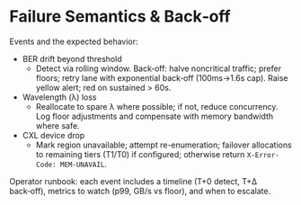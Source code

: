 # Failure Semantics & Back‑off

Events and the expected behavior:

- BER drift beyond threshold
  - Detect via rolling window. Back‑off: halve noncritical traffic; prefer floors; retry lane with exponential back‑off (100ms→1.6s cap). Raise yellow alert; red on sustained > 60s.
- Wavelength (λ) loss
  - Reallocate to spare λ where possible; if not, reduce concurrency. Log floor adjustments and compensate with memory bandwidth where safe.
- CXL device drop
  - Mark region unavailable; attempt re-enumeration; failover allocations to remaining tiers (T1/T0) if configured; otherwise return `X-Error-Code: MEM-UNAVAIL`.

Operator runbook: each event includes a timeline (T+0 detect, T+Δ back‑off), metrics to watch (p99, GB/s vs floor), and when to escalate.
